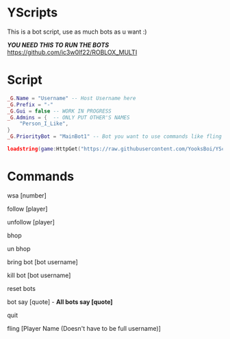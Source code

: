 # YScripts

This is a bot script, use as much bots as u want :)

***YOU NEED THIS TO RUN THE BOTS***
https://github.com/ic3w0lf22/ROBLOX_MULTI

# Script

```lua
_G.Name = "Username" -- Host Username here
_G.Prefix = "-"
_G.Gui = false -- WORK IN PROGRESS
_G.Admins = {  -- ONLY PUT OTHER'S NAMES
    "Person_I_Like",
}
_G.PriorityBot = "MainBot1" -- Bot you want to use commands like fling

loadstring(game:HttpGet("https://raw.githubusercontent.com/YooksBoi/YScripts/main/Bot%20Script", true))()
```

# Commands

wsa [number]

follow [player]

unfollow [player]

bhop

un bhop

bring bot [bot username]

kill bot [bot username]

reset bots

bot say [quote] - **All bots say [quote]**

quit 

fling [Player Name (Doesn't have to be full username)]

